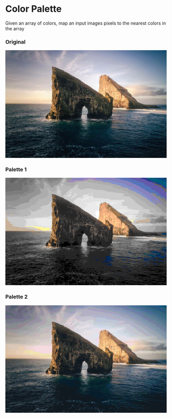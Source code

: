 # Color Palette
Given an array of colors, map an input images pixels to the nearest colors in the array

### Original
![Original](./OutputImages/1/original.jpg) 
###
### Palette 1
![Original](./OutputImages/1/cp.jpg)
###
### Palette 2
![Original](./OutputImages/1/pt.jpg)
###

